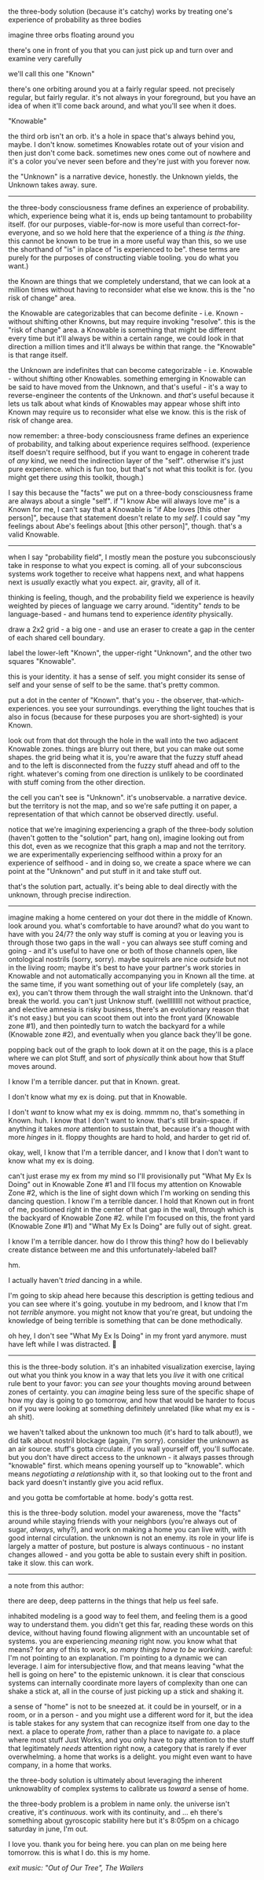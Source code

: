 the three-body solution (because it's catchy) works by treating one's experience of probability as three bodies

imagine three orbs floating around you

there's one in front of you that you can just pick up and turn over and examine very carefully

we'll call this one "Known"

there's one orbiting around you at a fairly regular speed. not precisely regular, but fairly regular. it's not always in your foreground, but you have an idea of when it'll come back around, and what you'll see when it does.

"Knowable"

the third orb isn't an orb. it's a hole in space that's always behind you, maybe. I don't know. sometimes Knowables rotate out of your vision and then just don't come back. sometimes new ones come out of nowhere and it's a color you've never seen before and they're just with you forever now.

the "Unknown" is a narrative device, honestly. the Unknown yields, the Unknown takes away. sure.

---

the three-body consciousness frame defines an experience of probability. which, experience being what it is, ends up being tantamount to probability itself. (for our purposes, viable-for-now is more useful than correct-for-everyone, and so we hold here that the experience of a thing *is the thing*. this cannot be known to be true in a more useful way than this, so we use the shorthand of "is" in place of "is experienced to be". these terms are purely for the purposes of constructing viable tooling. you do what you want.)

the Known are things that we completely understand, that we can look at a million times without having to reconsider what else we know. this is the "no risk of change" area.

the Knowable are categorizables that can become definite - i.e. Known - without shifting other Knowns, but may require invoking "resolve". this is the "risk of change" area. a Knowable is something that might be different every time but it'll always be within a certain range, we could look in that direction a million times and it'll always be within that range. the "Knowable" is that range itself.

the Unknown are indefinites that can become categorizable - i.e. Knowable - without shifting other Knowables. something emerging in Knowable can be said to have moved from the Unknown, and that's useful - it's a way to reverse-engineer the contents of the Unknown. and *that's* useful because it lets us talk about what kinds of Knowables may appear whose shift into Known may require us to reconsider what else we know. this is the risk of risk of change area.

now remember: a three-body consciousness frame defines an experience of probability, and talking about experience requires selfhood. (experience itself doesn't require selfhood, but if you want to engage in coherent trade of *any* kind, we need the indirection layer of the "self". otherwise it's just pure experience. which is fun too, but that's not what this toolkit is for. (you might get there *using* this toolkit, though.)

I say this because the "facts" we put on a three-body consciousness frame are always about a single "self". if "I know Abe will always love me" is a Known for me, I can't say that a Knowable is "if Abe loves [this other person]", because that statement doesn't relate to my *self*. I could say "my feelings about Abe's feelings about [this other person]", though. that's a valid Knowable.

---

when I say "probability field", I mostly mean the posture you subconsciously take in response to what you expect is coming. all of your subconscious systems work together to receive what happens next, and what happens next is *usually* exactly what you expect. air, gravity, all of it.

thinking is feeling, though, and the probability field we experience is heavily weighted by pieces of language we carry around. "identity" *tends* to be language-based - and humans tend to experience *identity* physically.

draw a 2x2 grid - a big one - and use an eraser to create a gap in the center of each shared cell boundary.

label the lower-left "Known", the upper-right "Unknown", and the other two squares "Knowable".

this is your identity. it has a sense of self. you might consider its sense of self and your sense of self to be the same. that's pretty common.

put a dot in the center of "Known". that's you - the observer, that-which-experiences. you see your surroundings. everything the light touches that is also in focus (because for these purposes you are short-sighted) is your Known.

look out from that dot through the hole in the wall into the two adjacent Knowable zones. things are blurry out there, but you can make out some shapes. the grid being what it is, you're aware that the fuzzy stuff ahead and to the left is disconnected from the fuzzy stuff ahead and off to the right. whatever's coming from one direction is unlikely to be coordinated with stuff coming from the other direction.

the cell you can't see is "Unknown". it's unobservable. a narrative device. but the territory is not the map, and so we're safe putting it on paper, a representation of that which cannot be observed directly. useful.

notice that we're imagining experiencing a graph of the three-body solution (haven't gotten to the "solution" part, hang on), imagine looking out from this dot, even as we recognize that this graph a map and not the territory. we are experimentally experiencing selfhood within a proxy for an experience of selfhood - and in doing so, we create a space where we can point at the "Unknown" and put stuff in it and take stuff out.

that's the solution part, actually. it's being able to deal directly with the unknown, through precise indirection.

---

imagine making a home centered on your dot there in the middle of Known. look around you. what's comfortable to have around? what do you want to have with you 24/7? the only way stuff is coming at you or leaving you is through those two gaps in the wall - you can always see stuff coming and going - and it's useful to have one or both of those channels open, like ontological nostrils (sorry, sorry). maybe squirrels are nice *outside* but not in the living room; maybe it's best to have your partner's work stories in Knowable and not automatically accompanying you in Known all the time. at the same time, if you want something out of your life completely (say, an ex), you can't throw them through the wall straight into the Unknown. that'd break the world. you can't just Unknow stuff. (welllllllll not without practice, and elective amnesia is risky business, there's an evolutionary reason that it's not easy.) but you can scoot them out into the front yard (Knowable zone #1), and then pointedly turn to watch the backyard for a while (Knowable zone #2), and eventually when you glance back they'll be gone.

popping back out of the graph to look down at it on the page, this is a place where we can plot Stuff, and sort of *physically* think about how that Stuff moves around.

I know I'm a terrible dancer. put that in Known. great.

I don't know what my ex is doing. put that in Knowable.

I don't *want* to know what my ex is doing. mmmm no, that's something in Known. huh. I know that I don't want to know. that's still brain-space. if anything it takes *more* attention to sustain that, because it's a thought with more *hinges* in it. floppy thoughts are hard to hold, and harder to get rid of.

okay, well, I know that I'm a terrible dancer, and I know that I don't want to know what my ex is doing.

can't just erase my ex from my mind so I'll provisionally put "What My Ex Is Doing" out in Knowable Zone #1 and I'll focus my attention on Knowable Zone #2, which is the line of sight down which I'm working on sending this dancing question. I know I'm a terrible dancer. I hold that Known out in front of me, positioned right in the center of that gap in the wall, through which is the backyard of Knowable Zone #2. while I'm focused on this, the front yard (Knowable Zone #1) and "What My Ex Is Doing" are fully out of sight. great.

I know I'm a terrible dancer. how do I throw this thing? how do I believably create distance between me and this unfortunately-labeled ball?

hm.

I actually haven't *tried* dancing in a while.

I'm going to skip ahead here because this description is getting tedious and you can see where it's going. youtube in my bedroom, and I know that I'm not *terrible* anymore. you might not know that you're great, but undoing the knowledge of being terrible is something that can be done methodically.

oh hey, I don't see "What My Ex Is Doing" in my front yard anymore. must have left while I was distracted. 👯

---

this is the three-body solution. it's an inhabited visualization exercise, laying out what you think you know in a way that lets you *live* it with one critical rule bent to your favor: you can *see* your thoughts moving around between zones of certainty. you can *imagine* being less sure of the specific shape of how my day is going to go tomorrow, and how that would be harder to focus on if you were looking at something definitely unrelated (like what my ex is - ah shit).

we haven't talked about the unknown too much (it's hard to talk about!), we did talk about nostril blockage (again, I'm sorry). consider the unknown as an air source. stuff's gotta circulate. if you wall yourself off, you'll suffocate. but you don't have direct access to the unknown - it always passes through "knowable" first. which means opening yourself up to "knowable". which means *negotiating a relationship* with it, so that looking out to the front and back yard doesn't instantly give you acid reflux.

and you gotta be comfortable at home. body's gotta rest.

this is the three-body solution. model your awareness, move the "facts" around while staying friends with your neighbors (you're always out of sugar, *always*, why?), and work on making a home you can live with, with good internal circulation. the unknown is not an enemy. its role in your life is largely a matter of posture, but posture is always continuous - no instant changes allowed - and you gotta be able to sustain every shift in position. take it slow. this can work.

---

a note from this author:

there are deep, deep patterns in the things that help us feel safe.

inhabited modeling is a good way to feel them, and feeling them is a good way to understand them. you didn't get this far, reading these words on this device, without having found flowing alignment with an uncountable set of systems. you are experiencing *meaning* right now. you know what that means? for any of this to work, *so many things have to be working*. careful: I'm not pointing to an explanation. I'm pointing to a dynamic we can leverage. I aim for intersubjective flow, and that means leaving "what the hell is going on here" to the epistemic unknown. it is clear that conscious systems can internally coordinate more layers of complexity than one can shake a stick at, all in the course of just picking up a stick and shaking it.

a sense of "home" is not to be sneezed at. it could be in yourself, or in a room, or in a person - and you might use a different word for it, but the idea is table stakes for any system that can recognize itself from one day to the next. a place to operate *from*, rather than a place to navigate *to*. a place where most stuff Just Works, and you only have to pay attention to the stuff that legitimately *needs* attention right now, a category that is rarely if ever overwhelming. a home that works is a delight. you might even want to have company, in a home that works.

the three-body solution is ultimately about leveraging the inherent unknowablity of complex systems to calibrate us *toward* a sense of home.

the three-body problem is a problem in name only. the universe isn't creative, it's *continuous*. work with its continuity, and ... eh there's something about gyroscopic stability here but it's 8:05pm on a chicago saturday in june, I'm out.

I love you. thank you for being here. you can plan on me being here tomorrow. this is what I do. this is my home.

*exit music: "Out of Our Tree", The Wailers*
